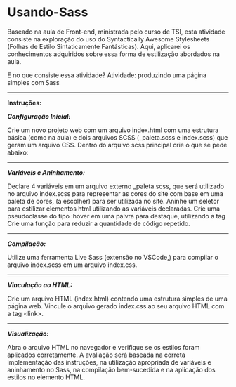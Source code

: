 # Usando-Sass
Baseado na aula de Front-end, ministrada pelo curso de TSI, esta atividade consiste na exploração do uso do Syntactically Awesome Stylesheets (Folhas de Estilo Sintaticamente Fantásticas). Aqui, aplicarei os conhecimentos adquiridos sobre essa forma de estilização abordados na aula.

 E no que consiste essa atividade? 
 Atividade: produzindo uma página simples com Sass

<hr>
<b>Instruções:</b> 

 <b><i>Configuração Inicial:</b></i>

Crie um novo projeto web com um arquivo index.html  com uma estrutura básica (como na aula) e dois arquivos SCSS (_paleta.scss e index.scss) que geram um arquivo CSS. Dentro do arquivo scss principal crie o que se pede abaixo:

<hr>
<b><i> Variáveis e Aninhamento:</b></i>

Declare 4 variáveis em um arquivo externo _paleta.scss, que será utilizado no arquivo index.scss para representar as cores do site com base em uma paleta de cores, (a escolher) para ser utilizada no site.
Aninhe um seletor para estilizar elementos html utilizando as variáveis declaradas.
Crie uma pseudoclasse do tipo :hover em uma palvra para destaque, utilizando a tag <span>
Crie uma função para reduzir a quantidade de código repetido.

<hr>

<b><i>Compilação:</b></i>

Utilize uma ferramenta Live Sass (extensão no VSCode,) para compilar o arquivo index.scss em um arquivo index.css. 
<hr>
<b><i>Vinculação ao HTML:</b></i>

Crie um arquivo HTML (index.html) contendo uma estrutura simples de uma página web.
Vincule o arquivo gerado index.css ao seu arquivo HTML com a tag <link<link>>.
<hr>
<b><i>Visualização:</b></i>

Abra o arquivo HTML no navegador e verifique se os estilos foram aplicados corretamente.
A avaliação será baseada na correta implementação das instruções, na utilização apropriada de variáveis e aninhamento no Sass, na compilação bem-sucedida e na aplicação dos estilos no elemento HTML.

